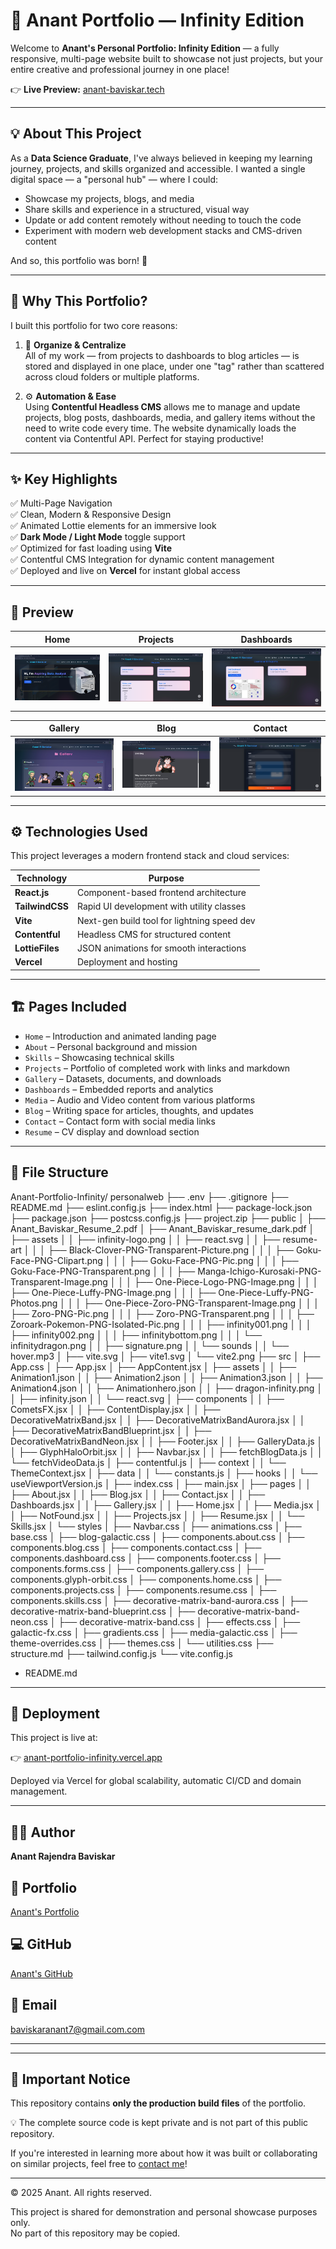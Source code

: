 # 🌌 Anant Portfolio — Infinity Edition

Welcome to **Anant's Personal Portfolio: Infinity Edition** — a fully responsive, multi-page website built to showcase not just projects, but your entire creative and professional journey in one place!

👉 **Live Preview:** [anant-baviskar.tech](https://anant-baviskar.tech)

---

## 💡 About This Project

As a **Data Science Graduate**, I've always believed in keeping my learning journey, projects, and skills organized and accessible. I wanted a single digital space — a "personal hub" — where I could:

- Showcase my projects, blogs, and media
- Share skills and experience in a structured, visual way
- Update or add content remotely without needing to touch the code
- Experiment with modern web development stacks and CMS-driven content

And so, this portfolio was born! 🚀

---

## 🧠 Why This Portfolio?

I built this portfolio for two core reasons:

1. 📂 **Organize & Centralize**  
   All of my work — from projects to dashboards to blog articles — is stored and displayed in one place, under one "tag" rather than scattered across cloud folders or multiple platforms.

2. ⚙️ **Automation & Ease**  
   Using **Contentful Headless CMS** allows me to manage and update projects, blog posts, dashboards, media, and gallery items without the need to write code every time. The website dynamically loads the content via Contentful API. Perfect for staying productive!

---

## ✨ Key Highlights

✅ Multi-Page Navigation  
✅ Clean, Modern & Responsive Design  
✅ Animated Lottie elements for an immersive look  
✅ **Dark Mode / Light Mode** toggle support  
✅ Optimized for fast loading using **Vite**  
✅ Contentful CMS Integration for dynamic content management  
✅ Deployed and live on **Vercel** for instant global access  

---

## 📸 Preview

| Home                             | Projects                          | Dashboards                        |
|----------------------------------|------------------------------------|-----------------------------------|
| ![Home](https://github.com/Infinity0077/Anant-DS-Portfolio-Website-/blob/680b9628bcd55139476a976393e5eff65fc19d1d/Screenshot%202025-04-22%20142331.png) | ![Projects](https://github.com/Infinity0077/Anant-DS-Portfolio-Website-/blob/680b9628bcd55139476a976393e5eff65fc19d1d/Screenshot%202025-04-22%20142444.png) | ![Dashboards](https://github.com/Infinity0077/Anant-DS-Portfolio-Website-/blob/680b9628bcd55139476a976393e5eff65fc19d1d/Screenshot%202025-04-22%20142539.png) |

| Gallery                          | Blog                              | Contact                           |
|----------------------------------|------------------------------------|-----------------------------------|
| ![Gallery](https://github.com/Infinity0077/Anant-DS-Portfolio-Website-/blob/680b9628bcd55139476a976393e5eff65fc19d1d/Screenshot%202025-04-22%20142559.png) | ![Blog](https://github.com/Infinity0077/Anant-DS-Portfolio-Website-/blob/680b9628bcd55139476a976393e5eff65fc19d1d/Screenshot%202025-04-22%20142704.png) | ![Contact](https://github.com/Infinity0077/Anant-DS-Portfolio-Website-/blob/680b9628bcd55139476a976393e5eff65fc19d1d/Screenshot%202025-04-22%20142735.png) |



---

## ⚙️ Technologies Used

This project leverages a modern frontend stack and cloud services:

| Technology      | Purpose                                     |
|-----------------|---------------------------------------------|
| **React.js**    | Component-based frontend architecture       |
| **TailwindCSS** | Rapid UI development with utility classes   |
| **Vite**        | Next-gen build tool for lightning speed dev |
| **Contentful**  | Headless CMS for structured content         |
| **LottieFiles** | JSON animations for smooth interactions     |
| **Vercel**      | Deployment and hosting                      |

---

## 🏗️ Pages Included

- `Home` – Introduction and animated landing page  
- `About` – Personal background and mission  
- `Skills` – Showcasing technical skills  
- `Projects` – Portfolio of completed work with links and markdown  
- `Gallery` – Datasets, documents, and downloads  
- `Dashboards` – Embedded reports and analytics  
- `Media` – Audio and Video content from various platforms  
- `Blog` – Writing space for articles, thoughts, and updates  
- `Contact` – Contact form with social media links  
- `Resume` – CV display and download section

---

## 📂 File Structure

Anant-Portfolio-Infinity/
personalweb
├── .env
├── .gitignore
├── README.md
├── eslint.config.js
├── index.html
├── package-lock.json
├── package.json
├── postcss.config.js
├── project.zip
├── public
│   ├── Anant_Baviskar_Resume_2.pdf
│   ├── Anant_Baviskar_resume_dark.pdf
│   ├── assets
│   │   ├── infinity-logo.png
│   │   ├── react.svg
│   │   ├── resume-art
│   │   │   ├── Black-Clover-PNG-Transparent-Picture.png
│   │   │   ├── Goku-Face-PNG-Clipart.png
│   │   │   ├── Goku-Face-PNG-Pic.png
│   │   │   ├── Goku-Face-PNG-Transparent.png
│   │   │   ├── Manga-Ichigo-Kurosaki-PNG-Transparent-Image.png
│   │   │   ├── One-Piece-Logo-PNG-Image.png
│   │   │   ├── One-Piece-Luffy-PNG-Image.png
│   │   │   ├── One-Piece-Luffy-PNG-Photos.png
│   │   │   ├── One-Piece-Zoro-PNG-Transparent-Image.png
│   │   │   ├── Zoro-PNG-Pic.png
│   │   │   ├── Zoro-PNG-Transparent.png
│   │   │   ├── Zoroark-Pokemon-PNG-Isolated-Pic.png
│   │   │   ├── infinity001.png
│   │   │   ├── infinity002.png
│   │   │   ├── infinitybottom.png
│   │   │   └── infinitydragon.png
│   │   ├── signature.png
│   │   └── sounds
│   │       └── hover.mp3
│   ├── vite.svg
│   ├── vite1.svg
│   └── vite2.png
├── src
│   ├── App.css
│   ├── App.jsx
│   ├── AppContent.jsx
│   ├── assets
│   │   ├── Animation1.json
│   │   ├── Animation2.json
│   │   ├── Animation3.json
│   │   ├── Animation4.json
│   │   ├── Animationhero.json
│   │   ├── dragon-infinity.png
│   │   ├── infinity.json
│   │   └── react.svg
│   ├── components
│   │   ├── CometsFX.jsx
│   │   ├── ContentDisplay.jsx
│   │   ├── DecorativeMatrixBand.jsx
│   │   ├── DecorativeMatrixBandAurora.jsx
│   │   ├── DecorativeMatrixBandBlueprint.jsx
│   │   ├── DecorativeMatrixBandNeon.jsx
│   │   ├── Footer.jsx
│   │   ├── GalleryData.js
│   │   ├── GlyphHaloOrbit.jsx
│   │   ├── Navbar.jsx
│   │   ├── fetchBlogData.js
│   │   └── fetchVideoData.js
│   ├── contentful.js
│   ├── context
│   │   └── ThemeContext.jsx
│   ├── data
│   │   └── constants.js
│   ├── hooks
│   │   └── useViewportVersion.js
│   ├── index.css
│   ├── main.jsx
│   ├── pages
│   │   ├── About.jsx
│   │   ├── Blog.jsx
│   │   ├── Contact.jsx
│   │   ├── Dashboards.jsx
│   │   ├── Gallery.jsx
│   │   ├── Home.jsx
│   │   ├── Media.jsx
│   │   ├── NotFound.jsx
│   │   ├── Projects.jsx
│   │   ├── Resume.jsx
│   │   └── Skills.jsx
│   └── styles
│       ├── Navbar.css
│       ├── animations.css
│       ├── base.css
│       ├── blog-galactic.css
│       ├── components.about.css
│       ├── components.blog.css
│       ├── components.contact.css
│       ├── components.dashboard.css
│       ├── components.footer.css
│       ├── components.forms.css
│       ├── components.gallery.css
│       ├── components.glyph-orbit.css
│       ├── components.home.css
│       ├── components.projects.css
│       ├── components.resume.css
│       ├── components.skills.css
│       ├── decorative-matrix-band-aurora.css
│       ├── decorative-matrix-band-blueprint.css
│       ├── decorative-matrix-band-neon.css
│       ├── decorative-matrix-band.css
│       ├── effects.css
│       ├── galactic-fx.css
│       ├── gradients.css
│       ├── media-galactic.css
│       ├── theme-overrides.css
│       ├── themes.css
│       └── utilities.css
├── structure.md
├── tailwind.config.js
└── vite.config.js
- README.md

---

## 🚀 Deployment
This project is live at:

👉 [anant-portfolio-infinity.vercel.app](https://anant-portfolio-infinity.vercel.app/)

Deployed via Vercel for global scalability, automatic CI/CD and domain management.

---

## 🙋‍♂️ Author
**Anant Rajendra Baviskar**

## 🔗 Portfolio
[Anant's Portfolio](https://anant-portfolio-infinity.vercel.app/)<!-- Replace with your actual portfolio link -->

## 💻 GitHub
[Anant's GitHub](https://github.com/Infinity0077)  <!-- Replace with your actual GitHub link -->

## 📧 Email
[baviskaranant7@gmail.com.com](baviskaranant7@gmail.com)  <!-- Replace with your actual email -->

---

---

## 📢 Important Notice

This repository contains **only the production build files** of the portfolio.

💡 The complete source code is kept private and is not part of this public repository.

If you're interested in learning more about how it was built or collaborating on similar projects, feel free to [contact me](mailto:baviskaranant7@gmail.com)!

---

© 2025 Anant. All rights reserved.

This project is shared for demonstration and personal showcase purposes only.  
No part of this repository may be copied.


